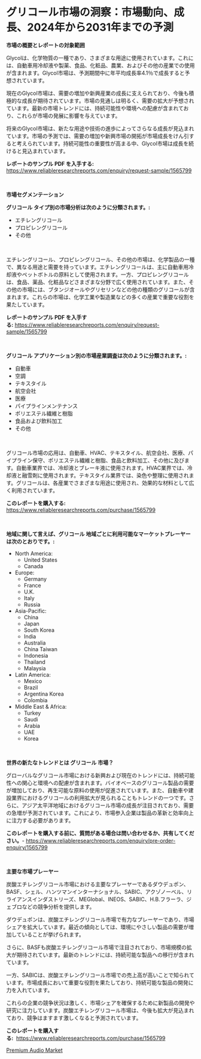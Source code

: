 <p><h1>グリコール市場の洞察：市場動向、成長、2024年から2031年までの予測</h1></p><p><strong>市場の概要とレポートの対象範囲</strong></p>
<p><p>Glycolは、化学物質の一種であり、さまざまな用途に使用されています。これには、自動車用冷却液や製薬、食品、化粧品、農業、およびその他の産業での使用が含まれます。Glycol市場は、予測期間中に年平均成長率4.1％で成長すると予想されています。</p><p>現在のGlycol市場は、需要の増加や新興産業の成長に支えられており、今後も積極的な成長が期待されています。市場の見通しは明るく、需要の拡大が予想されています。最新の市場トレンドには、持続可能性や環境への配慮が含まれており、これらが市場の発展に影響を与えています。</p><p>将来のGlycol市場は、新たな用途や技術の進歩によってさらなる成長が見込まれています。市場の予測では、需要の増加や新興市場の開拓が市場成長をけん引すると考えられています。持続可能性の重要性が高まる中、Glycol市場は成長を続けると見込まれています。</p></p>
<p><strong>レポートのサンプル PDF を入手する:</strong> <a href="https://www.reliableresearchreports.com/enquiry/request-sample/1565799">https://www.reliableresearchreports.com/enquiry/request-sample/1565799</a></p>
<p>&nbsp;</p>
<p><strong>市場セグメンテーション</strong></p>
<p><strong>グリコール タイプ別の市場分析は次のように分類されます。:</strong></p>
<p><ul><li>エチレングリコール</li><li>プロピレングリコール</li><li>その他</li></ul></p>
<p>&nbsp;</p>
<p><p>エチレングリコール、プロピレングリコール、その他の市場は、化学製品の一種で、異なる用途と需要を持っています。エチレングリコールは、主に自動車用冷却液やペットボトルの原料として使用されます。一方、プロピレングリコールは、食品、薬品、化粧品などさまざまな分野で広く使用されています。また、その他の市場には、ブタンジオールやグリセリンなどの他の種類のグリコールが含まれます。これらの市場は、化学工業や製造業などの多くの産業で重要な役割を果たしています。</p></p>
<p><strong>レポートのサンプル PDF を入手する:</strong>&nbsp;<a href="https://www.reliableresearchreports.com/enquiry/request-sample/1565799">https://www.reliableresearchreports.com/enquiry/request-sample/1565799</a></p>
<p>&nbsp;</p>
<p><strong> グリコール アプリケーション別の市場産業調査は次のように分類されます。:</strong></p>
<p><ul><li>自動車</li><li>空調</li><li>テキスタイル</li><li>航空会社</li><li>医療</li><li>パイプラインメンテナンス</li><li>ポリエステル繊維と樹脂</li><li>食品および飲料加工</li><li>その他</li></ul></p>
<p>&nbsp;</p>
<p><p>グリコール市場の応用は、自動車、HVAC、テキスタイル、航空会社、医療、パイプライン保守、ポリエステル繊維と樹脂、食品と飲料加工、その他に及びます。自動車業界では、冷却液とブレーキ液に使用されます。HVAC業界では、冷却液と融雪剤に使用されます。テキスタイル業界では、染色や整理に使用されます。グリコールは、各産業でさまざまな用途に使用され、効果的な材料として広く利用されています。</p></p>
<p><strong>このレポートを購入する:</strong>&nbsp; <a href="https://www.reliableresearchreports.com/purchase/1565799">https://www.reliableresearchreports.com/purchase/1565799</a></p>
<p>&nbsp;</p>
<p><strong>地域に関して言えば、グリコール 地域ごとに利用可能なマーケットプレーヤーは次のとおりです。:</strong></p>
<p><ul>
    <li>
        North America:
        <ul>
            <li>United States</li>
            <li>Canada</li>
        </ul>
    </li>
    <li>
        Europe:
        <ul>
            <li>Germany</li>
            <li>France</li>
            <li>U.K.</li>
            <li>Italy</li>
            <li>Russia</li>
        </ul>
    </li>
    <li>
        Asia-Pacific:
        <ul>
            <li>China</li>
            <li>Japan</li>
            <li>South Korea</li>
            <li>India</li>
            <li>Australia</li>
            <li>China Taiwan</li>
            <li>Indonesia</li>
            <li>Thailand</li>
            <li>Malaysia</li>
        </ul>
    </li>
    <li>
        Latin America:
        <ul>
            <li>Mexico</li>
            <li>Brazil</li>
            <li>Argentina Korea</li>
            <li>Colombia</li>
        </ul>
    </li>
    <li>
        Middle East & Africa:
        <ul>
            <li>Turkey</li>
            <li>Saudi</li>
            <li>Arabia</li>
            <li>UAE</li>
            <li>Korea</li>
        </ul>
    </li>
    </ul></p>
<p>&nbsp;</p>
<p><strong>世界の新たなトレンドとは グリコール 市場？</strong></p>
<p><p>グローバルなグリコール市場における新興および現在のトレンドには、持続可能性への関心と環境への配慮が含まれます。バイオベースのグリコール製品の需要が増加しており、再生可能な原料の使用が促進されています。また、自動車や建設業界におけるグリコールの利用拡大が見られることもトレンドの一つです。さらに、アジア太平洋地域におけるグリコール市場の成長が注目されており、需要の急増が予測されています。これにより、市場参入企業は製品の革新と効率向上に注力する必要があります。</p></p>
<p><strong>このレポートを購入する前に、質問がある場合は問い合わせるか、共有してください。</strong>- <a href="https://www.reliableresearchreports.com/enquiry/pre-order-enquiry/1565799">https://www.reliableresearchreports.com/enquiry/pre-order-enquiry/1565799</a></p>
<p>&nbsp;</p>
<p><strong>主要な市場プレーヤー</strong></p>
<p><p>炭酸エチレングリコール市場における主要なプレーヤーであるダウデュポン、BASF、シェル、ハンツマンインターナショナル、SABIC、アクゾノーベル、リライアンスインダストリーズ、MEGlobal、INEOS、SABIC、H.B.フラーラ、ジェブロなどの競争分析を提供します。</p><p>ダウデュポンは、炭酸エチレングリコール市場で有力なプレーヤーであり、市場シェアを拡大しています。最近の傾向としては、環境にやさしい製品の需要が増加していることが挙げられます。</p><p>さらに、BASFも炭酸エチレングリコール市場で注目されており、市場規模の拡大が期待されています。最新のトレンドには、持続可能な製品への移行が含まれています。</p><p>一方、SABICは、炭酸エチレングリコール市場での売上高が高いことで知られています。市場成長において重要な役割を果たしており、持続可能な製品の開発に力を入れています。</p><p>これらの企業の競争状況は激しく、市場シェアを確保するために新製品の開発や研究に注力しています。炭酸エチレングリコール市場は、今後も拡大が見込まれており、競争はますます激しくなると予測されています。</p></p>
<p><strong>このレポートを購入する:</strong>&nbsp;&nbsp;<a href="https://www.reliableresearchreports.com/purchase/1565799">https://www.reliableresearchreports.com/purchase/1565799</a></p>
<p><p><a href="https://github.com/Chiragrp22/Market-Research-Report-List-3/blob/main/premium-audio-market.md">Premium Audio Market</a></p></p>